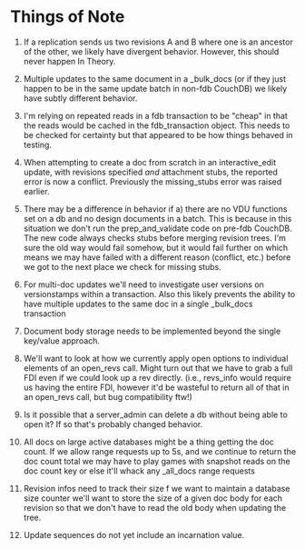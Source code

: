 Things of Note
===

1. If a replication sends us two revisions A and B where one is an
   ancestor of the other, we likely have divergent behavior. However,
   this should never happen In Theory.

2. Multiple updates to the same document in a _bulk_docs (or if they
   just happen to be in the same update batch in non-fdb CouchDB)
   we likely have subtly different behavior.

3. I'm relying on repeated reads in a fdb transaction to be "cheap"
   in that the reads would be cached in the fdb_transaction object.
   This needs to be checked for certainty but that appeared to
   be how things behaved in testing.

4. When attempting to create a doc from scratch in an interactive_edit
   update, with revisions specified *and* attachment stubs, the reported
   error is now a conflict. Previously the missing_stubs error was
   raised earlier.

5. There may be a difference in behavior if a) there are no VDU functions
   set on a db and no design documents in a batch. This is because in
   this situation we don't run the prep_and_validate code on pre-fdb
   CouchDB. The new code always checks stubs before merging revision trees.
   I'm sure the old way would fail somehow, but it would fail further on
   which means we may have failed with a different reason (conflict, etc.)
   before we got to the next place we check for missing stubs.

6. For multi-doc updates we'll need to investigate user versions on
   versionstamps within a transaction. Also this likely prevents the
   ability to have multiple updates to the same doc in a single
   _bulk_docs transaction

7. Document body storage needs to be implemented beyond the single
   key/value approach.

8. We'll want to look at how we currently apply open options to individual
   elements of an open_revs call. Might turn out that we have to grab a
   full FDI even if we could look up a rev directly. (i.e., revs_info
   would require us having the entire FDI, however it'd be wasteful to return
   all of that in an open_revs call, but bug compatibility ftw!)

9. Is it possible that a server_admin can delete a db without being able
   to open it? If so that's probably changed behavior.

10. All docs on large active databases might be a thing getting the doc
    count. If we allow range requests up to 5s, and we continue to return
    the doc count total we may have to play games with snapshot reads on
    the doc count key or else it'll whack any _all_docs range requests

11. Revision infos need to track their size f we want to maintain a database
    size counter we'll want to store the size of a given doc body for each
    revision so that we don't have to read the old body when updating the tree.

12. Update sequences do not yet include an incarnation value.